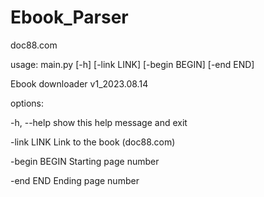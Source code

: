 # Ebook_Parser
doc88.com

usage: main.py [-h] [-link LINK] [-begin BEGIN] [-end END]

Ebook downloader v1_2023.08.14



options:

-h, --help    show this help message and exit

-link LINK    Link to the book (doc88.com)

-begin BEGIN  Starting page number

-end END      Ending page number
